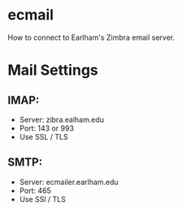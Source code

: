 ecmail
======

How to connect to Earlham's Zimbra email server.

# Mail Settings
## IMAP:
- Server: zibra.ealham.edu
- Port: 143 or 993
- Use SSL / TLS

## SMTP:
- Server: ecmailer.earlham.edu
- Port: 465
- Use SSl / TLS